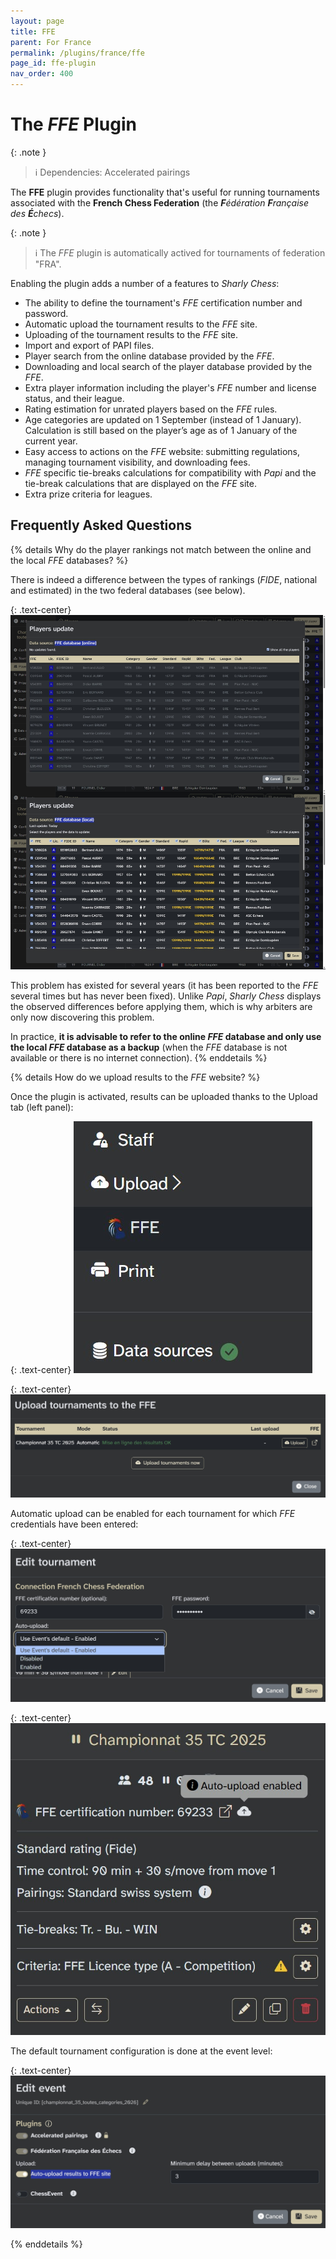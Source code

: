 ```yaml
---
layout: page
title: FFE
parent: For France
permalink: /plugins/france/ffe
page_id: ffe-plugin
nav_order: 400
---
```


# The _FFE_ Plugin

{: .note }
> :information_source: Dependencies: Accelerated pairings

The **FFE** plugin provides functionality that's useful for running tournaments associated with the **French Chess Federation** (the _**F**édération **F**rançaise des **É**checs_).

{: .note }
> :information_source: The _FFE_ plugin is automatically actived for tournaments of federation "FRA".

Enabling the plugin adds a number of a features to _Sharly Chess_:

- The ability to define the tournament's _FFE_ certification number and password.
- Automatic upload the tournament results to the _FFE_ site.
- Uploading of the tournament results to the _FFE_ site.
- Import and export of PAPI files.
- Player search from the online database provided by the _FFE_.
- Downloading and local search of the player database provided by the _FFE_.
- Extra player information including the player's _FFE_ number and license status, and their league.
- Rating estimation for unrated players based on the _FFE_ rules.
- Age categories are updated on 1 September (instead of 1 January). Calculation is still based on the player’s age as of 1 January of the current year.
- Easy access to actions on the _FFE_ website: submitting regulations, managing tournament visibility, and downloading fees.
- _FFE_ specific tie-breaks calculations for compatibility with _Papi_ and the tie-break calculations that are displayed on the _FFE_ site.
- Extra prize criteria for leagues.

## Frequently Asked Questions

{% details Why do the player rankings not match between the online and the local _FFE_ databases? %}

  There is indeed a difference between the types of rankings (_FIDE_, national and estimated) in the two federal databases (see below).

  {: .text-center}
  ![Ranking differences between the online and local _FFE_ databases](/assets/faq/faq-ffe-rankings.en.jpg)

  This problem has existed for several years (it has been reported to the _FFE_ several times but has never been fixed). Unlike _Papi_, _Sharly Chess_ displays the observed differences before applying them, which is why arbiters are only now discovering this problem.

  In practice, **it is advisable to refer to the online _FFE_ database and only use the local _FFE_ database as a backup** (when the _FFE_ database is not available or there is no internet connection). 
{% enddetails %}

{% details How do we upload results to the _FFE_ website? %}

  Once the plugin is activated, results can be uploaded thanks to the Upload tab (left panel):

  {: .text-center}
  ![Upload tab](/assets/faq/faq-ffe-upload-1.en.jpg)

  {: .text-center}
  ![Uploading tournaments to the _FFE_ website](/assets/faq/faq-ffe-upload-2.en.jpg)

  Automatic upload can be enabled for each tournament for which _FFE_ credentials have been entered:

  {: .text-center}
  ![Enabling automatic upload for a tournament](/assets/faq/faq-ffe-upload-3.en.jpg)

  {: .text-center}
  ![Automatic upload enabled](/assets/faq/faq-ffe-upload-4.en.jpg)

  The default tournament configuration is done at the event level:

  {: .text-center}
  ![Configuring the default automatic upload](/assets/faq/faq-ffe-upload-5.en.jpg)

{% enddetails %}

<script>
  if (location.hash) {
    document.querySelector(location.hash)?.setAttribute("open", "");
  }
</script>
